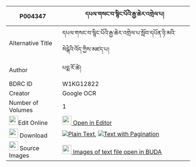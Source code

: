 |P004347|དཔལ་གསང་བ་སྙིང་པོའི་རྒྱ་ཆེར་འགྲེལ་པ། 
| --- | --- 
|Alternative Title |དཔལ་གསང་བ་སྙིང་པོའི་རྒྱ་ཆེར་འགྲེལ་པ་སློབ་དཔོན་ཉི་མའི་སེངྒེའི་འོད་ཀྱིས་མཛད་པ།
|Author| པདྨ་རོ་ཚེ།
|BDRC ID | W1KG12822
|Creator | Google OCR
|Number of Volumes| 1
|<img width="25" src="https://img.icons8.com/color/25/000000/edit-property.png">Edit Online| [<img width="25" src="https://avatars.githubusercontent.com/u/45091458?s=200&v=4"> Open in Editor](http://editor.openpecha.org/P004347)
|<img width="25" src="https://img.icons8.com/fluent/48/000000/download-2.png"/>  Download | [![](https://img.icons8.com/color/20/000000/txt.png)Plain Text](https://github.com/Openpecha/P004347/releases/download/v2/pal_sangwa_nyingpo_i_gya_che_r_plain_P004347.zip), [![](https://img.icons8.com/color/20/000000/txt.png)Text with Pagination](https://github.com/Openpecha/P004347/releases/download/v2/pal_sangwa_nyingpo_i_gya_che_r_pages_P004347.zip)
|<img width="25" src="https://img.icons8.com/plasticine/100/000000/pictures-folder.png"/>  Source Images | [<img width="25" src="https://library.bdrc.io/icons/BUDA-small.svg"> Images of text file open in BUDA](https://library.bdrc.io/show/bdr:W1KG12822)